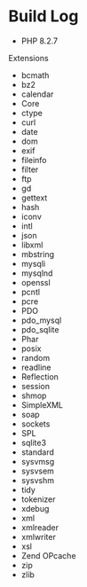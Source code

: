 # Build Log

* PHP 8.2.7

Extensions

* bcmath
* bz2
* calendar
* Core
* ctype
* curl
* date
* dom
* exif
* fileinfo
* filter
* ftp
* gd
* gettext
* hash
* iconv
* intl
* json
* libxml
* mbstring
* mysqli
* mysqlnd
* openssl
* pcntl
* pcre
* PDO
* pdo_mysql
* pdo_sqlite
* Phar
* posix
* random
* readline
* Reflection
* session
* shmop
* SimpleXML
* soap
* sockets
* SPL
* sqlite3
* standard
* sysvmsg
* sysvsem
* sysvshm
* tidy
* tokenizer
* xdebug
* xml
* xmlreader
* xmlwriter
* xsl
* Zend OPcache
* zip
* zlib
